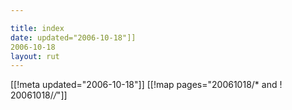 ```yaml
---

title: index
date: updated="2006-10-18"]]
2006-10-18
layout: rut
---
```


[[!meta updated="2006-10-18"]]
[[!map pages="20061018/* and ! 20061018/*/*"]]
